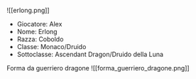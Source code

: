 ![[erlong.png]]
- Giocatore: Alex
- Nome: Erlong
- Razza: Coboldo
- Classe: Monaco/Druido 
- Sottoclasse: Ascendant Dragon/Druido della Luna

Forma da guerriero dragone
![[forma_guerriero_dragone.png]]